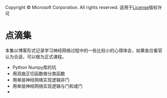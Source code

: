 Copyright © Microsoft Corporation. All rights reserved.
  适用于[License](https://github.com/Microsoft/ai-edu/blob/master/LICENSE.md)版权许可

# 点滴集

本集以博客形式记录学习神经网络过程中的一些比较小的心得体会，如果各位看官认为合适，可以做为正式课程。

- Python Numpy库的坑
- 用双曲正切函数做分类函数
- 用单层神经网络实现逻辑非门
- 用单层神经网络实现逻辑与门和或门
- 